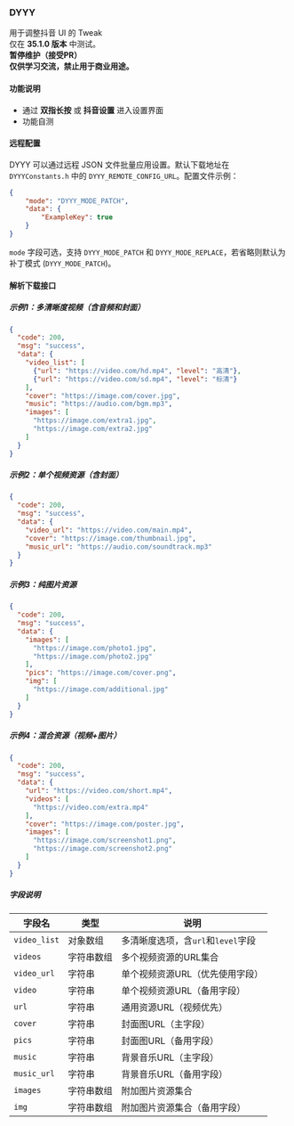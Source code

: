### DYYY 

用于调整抖音 UI 的 Tweak  
仅在 **35.1.0 版本** 中测试。  
**暂停维护（接受PR）**  
**仅供学习交流，禁止用于商业用途。**  

#### **功能说明**  
- 通过 **双指长按** 或 **抖音设置** 进入设置界面  
- 功能自测

#### 远程配置

DYYY 可以通过远程 JSON 文件批量应用设置。默认下载地址在 `DYYYConstants.h` 中的 `DYYY_REMOTE_CONFIG_URL`。配置文件示例：

```json
{
    "mode": "DYYY_MODE_PATCH",
    "data": {
        "ExampleKey": true
    }
}
```

`mode` 字段可选，支持 `DYYY_MODE_PATCH` 和 `DYYY_MODE_REPLACE`，若省略则默认为补丁模式 (`DYYY_MODE_PATCH`)。

#### 解析下载接口

##### 示例1：多清晰度视频（含音频和封面）
```json
{
  "code": 200,
  "msg": "success",
  "data": {
    "video_list": [
      {"url": "https://video.com/hd.mp4", "level": "高清"},
      {"url": "https://video.com/sd.mp4", "level": "标清"}
    ],
    "cover": "https://image.com/cover.jpg",
    "music": "https://audio.com/bgm.mp3",
    "images": [
      "https://image.com/extra1.jpg",
      "https://image.com/extra2.jpg"
    ]
  }
}
```

##### 示例2：单个视频资源（含封面）
```json
{
  "code": 200,
  "msg": "success",
  "data": {
    "video_url": "https://video.com/main.mp4",
    "cover": "https://image.com/thumbnail.jpg",
    "music_url": "https://audio.com/soundtrack.mp3"
  }
}
```

##### 示例3：纯图片资源
```json
{
  "code": 200,
  "msg": "success",
  "data": {
    "images": [
      "https://image.com/photo1.jpg",
      "https://image.com/photo2.jpg"
    ],
    "pics": "https://image.com/cover.png",
    "img": [
      "https://image.com/additional.jpg"
    ]
  }
}
```

##### 示例4：混合资源（视频+图片）
```json
{
  "code": 200,
  "msg": "success",
  "data": {
    "url": "https://video.com/short.mp4",
    "videos": [
      "https://video.com/extra.mp4"
    ],
    "cover": "https://image.com/poster.jpg",
    "images": [
      "https://image.com/screenshot1.png",
      "https://image.com/screenshot2.png"
    ]
  }
}
```

##### 字段说明
| 字段名       | 类型       | 说明                               |
| ------------ | ---------- | ---------------------------------- |
| `video_list` | 对象数组   | 多清晰度选项，含`url`和`level`字段 |
| `videos`     | 字符串数组 | 多个视频资源的URL集合              |
| `video_url`  | 字符串     | 单个视频资源URL（优先使用字段）    |
| `video`      | 字符串     | 单个视频资源URL（备用字段）        |
| `url`        | 字符串     | 通用资源URL（视频优先）            |
| `cover`      | 字符串     | 封面图URL（主字段）                |
| `pics`       | 字符串     | 封面图URL（备用字段）              |
| `music`      | 字符串     | 背景音乐URL（主字段）              |
| `music_url`  | 字符串     | 背景音乐URL（备用字段）            |
| `images`     | 字符串数组 | 附加图片资源集合                   |
| `img`        | 字符串数组 | 附加图片资源集合（备用字段）       |
